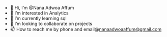 - 👋 Hi, I’m @Nana Adwoa Affum
- 👀 I’m interested in Analytics
- 🌱 I’m currently learning sql
- 💞️ I’m looking to collaborate on projects
- 📫 How to reach me by phone and email@nanaadwoaaffum@gmail.com

<!---
101491357/101491357 is a ✨ special ✨ repository because its `README.md` (this file) appears on your GitHub profile.
You can click the Preview link to take a look at your changes.
--->
